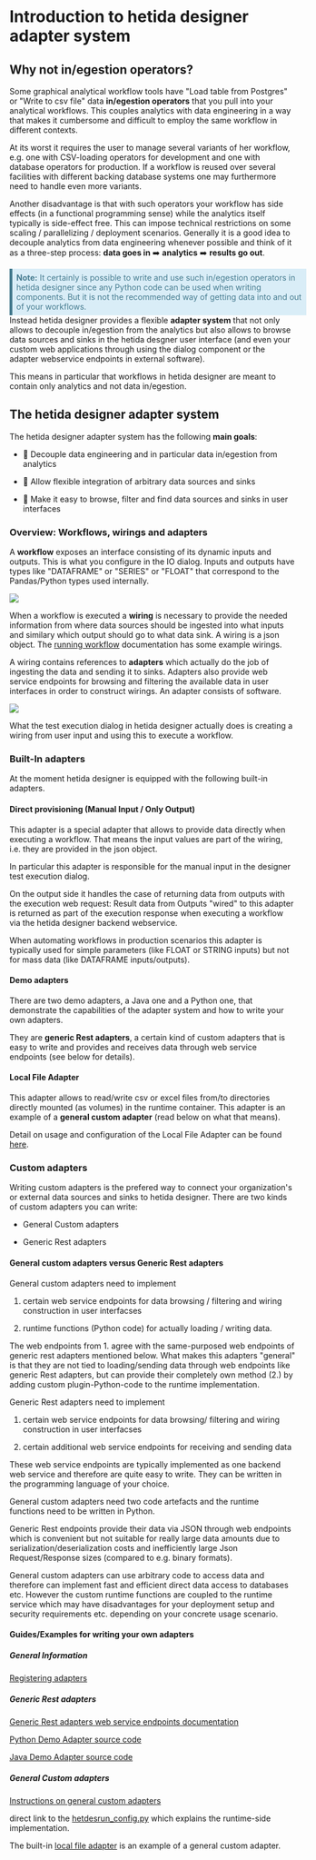 # Introduction to hetida designer adapter system

## Why not in/egestion operators?

Some graphical analytical workflow tools have "Load table from Postgres" or "Write to csv file" data **in/egestion operators** that you pull into your analytical workflows. This couples analytics with data engineering in a way that makes it cumbersome and difficult to employ the same workflow in different contexts.

At its worst it requires the user to manage several variants of her workflow, e.g. one with CSV-loading operators for development and one with database operators for production. If a workflow is reused over several facilities with different backing database systems one may furthermore need to handle even more variants.

Another disadvantage is that with such operators your workflow has side effects (in a functional programming sense) while the analytics itself typically is side-effect free. This can impose technical restrictions on some scaling / parallelizing / deployment scenarios. Generally it is a good idea to decouple analytics from data engineering whenever possible and think of it as a three-step process:
    **data goes in** :arrow_right: **analytics** :arrow_right: **results go out**.
    
<span style="background:#d9edf7;border-color:#467b8f;border-left:5px solid #467b8f;width:100%;float:left;padding:0.5em;color:#467b8f">**Note:** It certainly is possible to write and use such in/egestion operators in hetida designer since any Python code can be used when writing components. But it is not the recommended way of getting data into and out of your workflows.</span>

Instead hetida designer provides a flexible **adapter system** that not only allows to decouple in/egestion from the analytics but also allows to browse data sources and sinks in the hetida desgner user interface (and even your custom web applications through using the dialog component or the adapter webservice endpoints in external software).

This means in particular that workflows in hetida designer are meant to contain only analytics and not data in/egestion.

## The hetida designer adapter system

The hetida designer adapter system has the following **main goals**:

* :dart: Decouple data engineering and in particular data in/egestion from analytics

* :dart: Allow flexible integration of arbitrary data sources and sinks

* :dart: Make it easy to browse, filter and find data sources and sinks in user interfaces

### Overview: Workflows, wirings and adapters

A **workflow** exposes an interface consisting of its dynamic inputs and outputs. This is what you configure in the IO dialog. Inputs and outputs have types like "DATAFRAME" or "SERIES" or "FLOAT" that correspond to the Pandas/Python types used internally.

![](../assets/inps_outps_io_dialog.png)

When a workflow is executed a **wiring** is necessary to provide the needed information from where data sources should be ingested into what inputs and similary which output should go to what data sink. A wiring is a json object. The [running workflow](../workflow_execution/running_workflows.md) documentation has some example wirings.

A wiring contains references to **adapters** which actually do the job of ingesting the data and sending it to sinks. Adapters also provide web service endpoints for browsing and filtering the available data in user interfaces in order to construct wirings. An adapter consists of software.

![](../assets/comp_wf_wiring_wired_workflow.png)

What the test execution dialog in hetida designer actually does is creating a wiring from user input and using this to execute a workflow.

### Built-In adapters

At the moment hetida designer is equipped with the following built-in adapters.

#### Direct provisioning (Manual Input / Only Output)

This adapter is a special adapter that allows to provide data directly when executing a workflow. That means the input values are part of the wiring, i.e. they are provided in the json object.

In particular this adapter is responsible for the manual input in the designer test execution dialog.

On the output side it handles the case of returning data from outputs with the execution web request: Result data from Outputs "wired" to this adapter is returned as part of the execution response when executing a workflow via the hetida designer backend webservice.

When automating workflows in production scenarios this adapter is typically used for simple parameters (like FLOAT or STRING inputs) but not for mass data (like DATAFRAME inputs/outputs).

#### Demo adapters

There are two demo adapters, a Java one and a Python one, that demonstrate the capabilities of the adapter system and how to write your own adapters.

They are **generic Rest adapters**, a certain kind of custom adapters that is easy to write and provides and receives data through web service endpoints (see below for details).

#### Local File Adapter

This adapter allows to read/write csv or excel files from/to directories directly mounted (as volumes) in the runtime container. This adapter is an example of a **general custom adapter** (read below on what that means).

Detail on usage and configuration of the Local File Adapter can be found [here](./local_file_adapter.md).

### Custom adapters

Writing custom adapters is the prefered way to connect your organization's or external data sources and sinks to hetida designer. There are two kinds of custom adapters you can write:

* General Custom adapters

* Generic Rest adapters

#### General custom adapters versus Generic Rest adapters

General custom adapters need to implement 

1. certain web service endpoints for data browsing / filtering and wiring construction in user interfacses

2. runtime functions (Python code) for actually loading / writing data.

The web endpoints from 1. agree with the same-purposed web endpoints of generic rest adapters mentioned below. What makes this adapters "general" is that they are not tied to loading/sending data through web endpoints like generic Rest adapters, but can provide their completely own method (2.) by adding custom plugin-Python-code to the runtime implementation.

Generic Rest adapters need to implement

1. certain web service endpoints for data browsing/ filtering and wiring construction in user interfacses

2. certain additional web service endpoints for receiving and sending data

These web service endpoints are typically implemented as one backend web service and therefore are quite easy to write. They can be written in the programming language of your choice.

General custom adapters need two code artefacts and the runtime functions need to be written in Python.

Generic Rest endpoints provide their data via JSON through web endpoints which is convenient but not suitable for really large data amounts due to serialization/deserialization costs and inefficiently large Json Request/Response sizes (compared to e.g. binary formats).

General custom adapters can use arbitrary code to access data and therefore can implement fast and efficient direct data access to databases etc. However the custom runtime functions are coupled to the runtime service which may have disadvantages for your deployment setup and security requirements etc. depending on your concrete usage scenario.

#### Guides/Examples for writing your own adapters

##### General Information

[Registering adapters](./adapter_registration.md)

##### Generic Rest adapters

[Generic Rest adapters web service endpoints documentation](./generic_rest_adapters/web_service_interface.md)

[Python Demo Adapter source code](https://github.com/hetida/hetida-designer/tree/release/demo-adapter-python)

[Java Demo Adapter source code](https://github.com/hetida/hetida-designer/tree/release/demo-adapter-java)

##### General Custom adapters

[Instructions on general custom adapters](./general_custom_adapters/instructions.md)

direct link to the [hetdesrun_config.py](https://github.com/hetida/hetida-designer/blob/release/runtime/hetdesrun_config.py) which explains the runtime-side implementation.

The built-in [local file adapter](./local_file_adapter.md) is an example of a general custom adapter.
